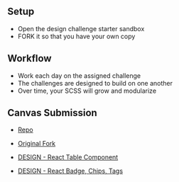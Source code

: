 ## Setup
* Open the design challenge starter sandbox
* FORK it so that you have your own copy

## Workflow
* Work each day on the assigned challenge
* The challenges are designed to build on one another
* Over time, your SCSS will grow and modularize

## Canvas Submission
- [Repo](https://github.com/mattoattacko/Design-Repo)
- [Original Fork](https://codesandbox.io/s/mow5qk6529)

- [DESIGN - React Table Component](https://codesandbox.io/s/84261nyyjj)
- [DESIGN - React Badge, Chips, Tags](https://codesandbox.io/s/q30km3nr49)


